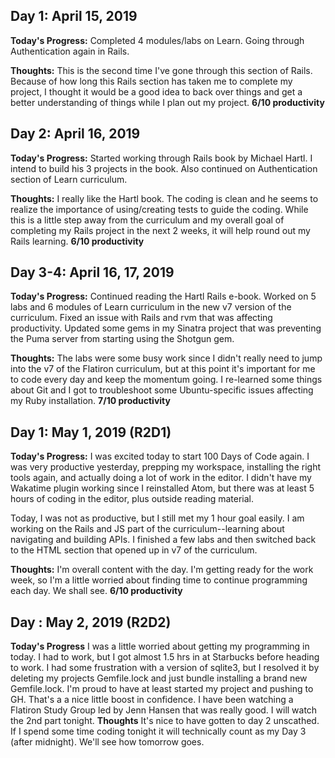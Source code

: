 <!-- ## Day 1: April 15, 2019

**Today's Progress:**

**Thoughts:**  -->

## Day 1: April 15, 2019

**Today's Progress:**
Completed 4 modules/labs on Learn. Going through Authentication again in Rails.

**Thoughts:**
This is the second time I've gone through this section of Rails. Because of how
long this Rails section has taken me to complete my project, I thought it would
be a good idea to back over things and get a better understanding of things while
I plan out my project.
**6/10 productivity**

## Day 2: April 16, 2019

**Today's Progress:**
Started working through Rails book by Michael Hartl. I intend to build his 3
projects in the book. Also continued on Authentication section of Learn
curriculum.

**Thoughts:**
I really like the Hartl book. The coding is clean and he seems to realize the
importance of using/creating tests to guide the coding. While this is a little
step away from the curriculum and my overall goal of completing my Rails project
in the next 2 weeks, it will help round out my Rails learning.
**6/10 productivity**

## Day 3-4: April 16, 17, 2019

**Today's Progress:**
Continued reading the Hartl Rails e-book. Worked on 5 labs and 6 modules of
Learn curriculum in the new v7 version of the curriculum. Fixed an issue with
Rails and rvm that was affecting productivity. Updated some gems in my Sinatra
project that was preventing the Puma server from starting using the Shotgun
gem.

**Thoughts:**
The labs were some busy work since I didn't really need to jump into the v7 of
the Flatiron curriculum, but at this point it's important for me to code every
day and keep the momentum going. I re-learned some things about Git and I got
to troubleshoot some Ubuntu-specific issues affecting my Ruby installation.
**7/10 productivity**

## Day 1: May 1, 2019 (R2D1)

**Today's Progress:**
I was excited today to start 100 Days of Code again. I was very productive yesterday, prepping my workspace, installing the right tools again, and actually doing a lot of work in the editor. I didn't have my Wakatime plugin working since I reinstalled Atom, but there was at least 5 hours of coding in the editor, plus outside reading material.

Today, I was not as productive, but I still met my 1 hour goal easily. I am working on the Rails and JS part of the curriculum--learning about navigating and building APIs. I finished a few labs and then switched back to the HTML section that opened up in v7 of the curriculum.

**Thoughts:**
I'm overall content with the day. I'm getting ready for the work week, so I'm a little worried about finding time to continue programming each day. We shall see.
**6/10 productivity**

## Day : May 2, 2019 (R2D2)

**Today's Progress**
I was a little worried about getting my programming in today. I had to work, but I got almost 1.5 hrs in at Starbucks before heading to work. I had some frustration with a version of sqlite3, but I resolved it by deleting my projects Gemfile.lock and just bundle installing a brand new Gemfile.lock. I'm proud to have at least started my project and pushing to GH. That's a a nice little boost in confidence. I have been watching a Flatiron Study Group led by Jenn Hansen that was really good. I will watch the 2nd part tonight.
**Thoughts**
It's nice to have gotten to day 2 unscathed. If I spend some time coding tonight it will technically count as my Day 3 (after midnight). We'll see how tomorrow goes.

<!-- ## Day 1: May 1, 2019 (R2D1)

**Today's Progress**
**Thoughts**

## Day 1: May 1, 2019 (R2D1)

**Today's Progress**
**Thoughts**

## Day 1: May 1, 2019 (R2D1)

**Today's Progress**
**Thoughts**

## Day 1: May 1, 2019 (R2D1)

**Today's Progress**
**Thoughts**

## Day 1: May 1, 2019 (R2D1)

**Today's Progress**
**Thoughts**

## Day 1: May 1, 2019 (R2D1)

**Today's Progress**
**Thoughts**

## Day 1: May 1, 2019 (R2D1)

**Today's Progress**
**Thoughts**

## Day 1: May 1, 2019 (R2D1)

**Today's Progress**
**Thoughts**

## Day 1: May 1, 2019 (R2D1)

**Today's Progress**
**Thoughts**

## Day 1: May 1, 2019 (R2D1)

**Today's Progress**
**Thoughts**

## Day 1: May 1, 2019 (R2D1)

**Today's Progress**
**Thoughts**

## Day 1: May 1, 2019 (R2D1)

**Today's Progress**
**Thoughts**

## Day 1: May 1, 2019 (R2D1)

**Today's Progress**
**Thoughts**

## Day 1: May 1, 2019 (R2D1)

**Today's Progress**
**Thoughts**

## Day 1: May 1, 2019 (R2D1)

**Today's Progress**
**Thoughts**

## Day 1: May 1, 2019 (R2D1)

**Today's Progress**
**Thoughts**

## Day 1: May 1, 2019 (R2D1)

**Today's Progress**
**Thoughts**

## Day 1: May 1, 2019 (R2D1)

**Today's Progress**
**Thoughts**

## Day 1: May 1, 2019 (R2D1)

**Today's Progress**
**Thoughts**

## Day 1: May 1, 2019 (R2D1)

**Today's Progress**
**Thoughts**

## Day 1: May 1, 2019 (R2D1)

**Today's Progress**
**Thoughts**

## Day 1: May 1, 2019 (R2D1)

**Today's Progress**
**Thoughts**

## Day 1: May 1, 2019 (R2D1)

**Today's Progress**
**Thoughts**

## Day 1: May 1, 2019 (R2D1)

**Today's Progress**
**Thoughts**

 -->
